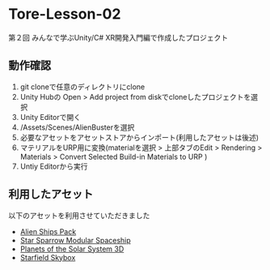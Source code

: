 # Tore-Lesson-02
第２回 みんなで学ぶUnity/C# XR開発入門編で作成したプロジェクト

## 動作確認
1. git cloneで任意のディレクトリにclone
2. Unity Hubの Open > Add project from diskでcloneしたプロジェクトを選択
3. Unity Editorで開く
4. /Assets/Scenes/AlienBusterを選択
5. 必要なアセットをアセットストアからインポート(利用したアセットは後述)
6. マテリアルをURP用に変換(materialを選択 > 上部タブのEdit > Rendering > Materials > Convert Selected Build-in Materials to URP )
7. Untiy Editorから実行

## 利用したアセット
以下のアセットを利用させていただきました
- [Alien Ships Pack](https://assetstore.unity.com/packages/3d/vehicles/space/alien-ships-pack-131137/)
- [Star Sparrow Modular Spaceship](https://assetstore.unity.com/packages/3d/vehicles/space/star-sparrow-modular-spaceship-73167/)
- [Planets of the Solar System 3D](https://assetstore.unity.com/packages/3d/environments/planets-of-the-solar-system-3d-90219/)
- [Starfield Skybox](https://assetstore.unity.com/packages/2d/textures-materials/sky/starfield-skybox-92717/)
